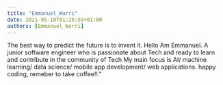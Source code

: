 ```yaml
---
title: "Emmanuel_Warri"
date: 2021-05-10T01:26:59+01:00
authors: [Emmanuel_Warri]
---
```

The best way to predict the future is to invent it. Hello Am Emmanuel. A junior software engineer who is passionate about Tech and ready to learn and contribute in the community of Tech My main focus is AI/ machine learning/ data science/ mobile app development/ web applications. happy coding, remeber to take coffee!!."